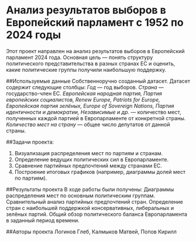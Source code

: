 # Анализ результатов выборов в Европейский парламент с 1952 по 2024 годы
Этот проект направлен на анализ результатов выборов в Европейский парламент 2024 года. Основная цель — понять структуру политического представительства в разных странах ЕС и оценить, какие политические группы получили наибольшую поддержку.

##Используемые данные
Собственноручно созданный датасет. Датасет содержит следующие столбцы:
*Год* — год выборов.
*Страна* — государство-член ЕС.
*Европейская народная партия, Партия европейских социалистов, Renew Europe, Patriots for Europe, Европейская партия зелёных, Europe of Sovereign Nations, Партия идентичности и демократии, Независимые и др.* — количество мест, полученных каждой партией в Европарламенте от конкретной страны.
*Количество мест на страну* — общее число депутатов от данной страны.

##Задачи проекта:
1. Визуализация распределения мест по партиям и странам.
2. Определение ведущих политических сил в Европарламенте.
3. Сравнение партийных предпочтений между странами ЕС.
4. Построение итоговых графиков (например, диаграммы долей мест по партиям).

##Результаты проекта
В ходе работы были получены:
Диаграммы распределения мест по основным политическим группам.
Сравнительный анализ партийных предпочтений стран.
Определение стран с наибольшей поддержкой консервативных, либеральных и зелёных партий.
Общий обзор политического баланса Европарламента в заданный период времени.

##Авторы проекта
Логинов Глеб, Калмыков Матвей, Попов Кирилл
